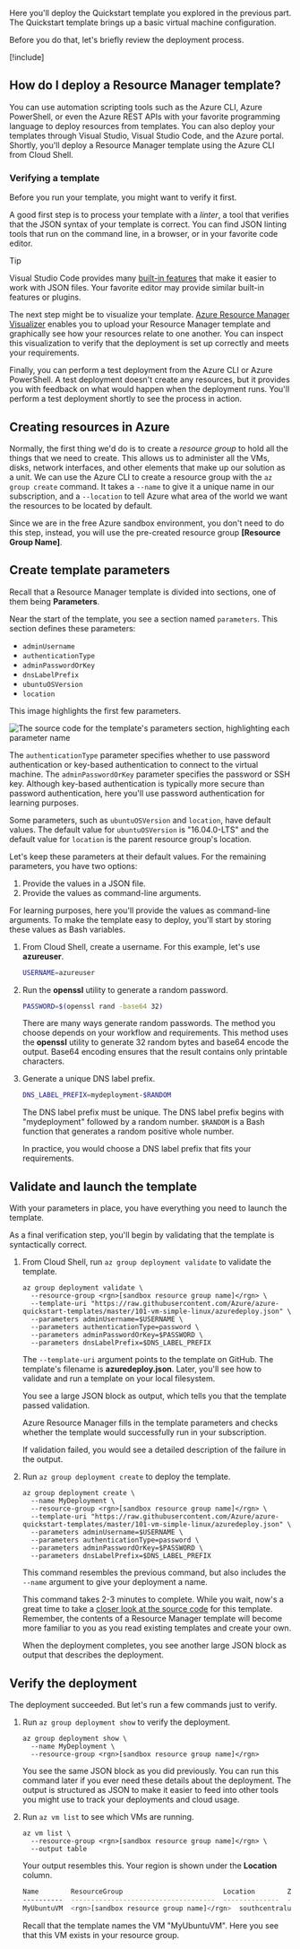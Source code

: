Here you'll deploy the Quickstart template you explored in the previous part. The Quickstart template brings up a basic virtual machine configuration.

Before you do that, let's briefly review the deployment process.

[!include[](../../../../includes/azure-sandbox-activate.md)]

## How do I deploy a Resource Manager template?

You can use automation scripting tools such as the Azure CLI, Azure PowerShell, or even the Azure REST APIs with your favorite programming language to deploy resources from templates. You can also deploy your templates through Visual Studio, Visual Studio Code, and the Azure portal. Shortly, you'll deploy a Resource Manager template using the Azure CLI from Cloud Shell.

### Verifying a template

Before you run your template, you might want to verify it first.

A good first step is to process your template with a _linter_, a tool that verifies that the JSON syntax of your template is correct. You can find JSON linting tools that run on the command line, in a browser, or in your favorite code editor.

> [!TIP]
> Visual Studio Code provides many [built-in features](https://code.visualstudio.com/docs/languages/json?azure-portal=true) that make it easier to work with JSON files. Your favorite editor may provide similar built-in features or plugins.

The next step might be to visualize your template. [Azure Resource Manager Visualizer](http://armviz.io?azure-portal=true) enables you to upload your Resource Manager template and graphically see how your resources relate to one another. You can inspect this visualization to verify that the deployment is set up correctly and meets your requirements.

Finally, you can perform a test deployment from the Azure CLI or Azure PowerShell. A test deployment doesn't create any resources, but it provides you with feedback on what would happen when the deployment runs. You'll perform a test deployment shortly to see the process in action.

## Creating resources in Azure

Normally, the first thing we'd do is to create a _resource group_ to hold all the things that we need to create. This allows us to administer all the VMs, disks, network interfaces, and other elements that make up our solution as a unit. We can use the Azure CLI to create a resource group with the `az group create` command. It takes a `--name` to give it a unique name in our subscription, and a `--location` to tell Azure what area of the world we want the resources to be located by default.

Since we are in the free Azure sandbox environment, you don't need to do this step, instead, you will use the pre-created resource group **<rgn>[Resource Group Name]</rgn>**.

## Create template parameters

Recall that a Resource Manager template is divided into sections, one of them being **Parameters**.

Near the start of the template, you see a section named `parameters`. This section defines these parameters:

* `adminUsername`
* `authenticationType`
* `adminPasswordOrKey`
* `dnsLabelPrefix`
* `ubuntuOSVersion`
* `location`

This image highlights the first few parameters.

![The source code for the template's parameters section, highlighting each parameter name](../../media/4-armviz-params-linux.png)

The `authenticationType` parameter specifies whether to use password authentication or key-based authentication to connect to the virtual machine. The `adminPasswordOrKey` parameter specifies the password or SSH key. Although key-based authentication is typically more secure than password authentication, here you'll use password authentication for learning purposes.

Some parameters, such as `ubuntuOSVersion` and `location`, have default values. The default value for `ubuntuOSVersion` is "16.04.0-LTS" and the default value for `location` is the parent resource group's location.

Let's keep these parameters at their default values. For the remaining parameters, you have two options:

1. Provide the values in a JSON file.
1. Provide the values as command-line arguments.

For learning purposes, here you'll provide the values as command-line arguments. To make the template easy to deploy, you'll start by storing these values as Bash variables.

1. From Cloud Shell, create a username. For this example, let's use **azureuser**.

    ```bash
    USERNAME=azureuser
    ```

1. Run the **openssl** utility to generate a random password.

    ```bash
    PASSWORD=$(openssl rand -base64 32)
    ```

    There are many ways generate random passwords. The method you choose depends on your workflow and requirements. This method uses the **openssl** utility to generate 32 random bytes and base64 encode the output. Base64 encoding ensures that the result contains only printable characters.

1. Generate a unique DNS label prefix.

    ```bash
    DNS_LABEL_PREFIX=mydeployment-$RANDOM
    ```

    The DNS label prefix must be unique. The DNS label prefix begins with "mydeployment" followed by a random number. `$RANDOM` is a Bash function that generates a random positive whole number.

    In practice, you would choose a DNS label prefix that fits your requirements.

## Validate and launch the template

With your parameters in place, you have everything you need to launch the template.

As a final verification step, you'll begin by validating that the template is syntactically correct.

1. From Cloud Shell, run `az group deployment validate` to validate the template.

    ```azurecli
    az group deployment validate \
      --resource-group <rgn>[sandbox resource group name]</rgn> \
      --template-uri "https://raw.githubusercontent.com/Azure/azure-quickstart-templates/master/101-vm-simple-linux/azuredeploy.json" \
      --parameters adminUsername=$USERNAME \
      --parameters authenticationType=password \
      --parameters adminPasswordOrKey=$PASSWORD \
      --parameters dnsLabelPrefix=$DNS_LABEL_PREFIX
    ```

    The `--template-uri` argument points to the template on GitHub. The template's filename is **azuredeploy.json**. Later, you'll see how to validate and run a template on your local filesystem.

    You see a large JSON block as output, which tells you that the template passed validation.

    Azure Resource Manager fills in the template parameters and checks whether the template would successfully run in your subscription.

    If validation failed, you would see a detailed description of the failure in the output.

1. Run `az group deployment create` to deploy the template.

    ```azurecli
    az group deployment create \
      --name MyDeployment \
      --resource-group <rgn>[sandbox resource group name]</rgn> \
      --template-uri "https://raw.githubusercontent.com/Azure/azure-quickstart-templates/master/101-vm-simple-linux/azuredeploy.json" \
      --parameters adminUsername=$USERNAME \
      --parameters authenticationType=password \
      --parameters adminPasswordOrKey=$PASSWORD \
      --parameters dnsLabelPrefix=$DNS_LABEL_PREFIX
    ```

    This command resembles the previous command, but also includes the `--name` argument to give your deployment a name.

    This command takes 2-3 minutes to complete. While you wait, now's a great time to take a [closer look at the source code](https://github.com/Azure/azure-quickstart-templates/blob/master/101-vm-simple-linux/azuredeploy.json?azure-portal=true) for this template. Remember, the contents of a Resource Manager template will become more familiar to you as you read existing templates and create your own.

    When the deployment completes, you see another large JSON block as output that describes the deployment.

## Verify the deployment

The deployment succeeded. But let's run a few commands just to verify.

1. Run `az group deployment show` to verify the deployment.

    ```azurecli
    az group deployment show \
      --name MyDeployment \
      --resource-group <rgn>[sandbox resource group name]</rgn>
    ```

    You see the same JSON block as you did previously. You can run this command later if you ever need these details about the deployment. The output is structured as JSON to make it easier to feed into other tools you might use to track your deployments and cloud usage.

1. Run `az vm list` to see which VMs are running.

    ```azurecli
    az vm list \
      --resource-group <rgn>[sandbox resource group name]</rgn> \
      --output table
    ```

    Your output resembles this. Your region is shown under the **Location** column.

    ```bash
    Name        ResourceGroup                         Location        Zones
    ----------  ------------------------------------  --------------  -------
    MyUbuntuVM  <rgn>[sandbox resource group name]</rgn>  southcentralus
    ```

    Recall that the template names the VM "MyUbuntuVM". Here you see that this VM exists in your resource group.
